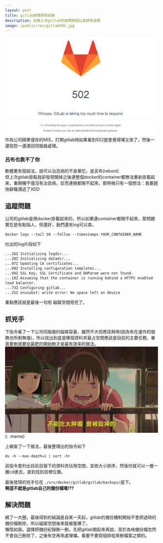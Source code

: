 ```yaml
---
layout: post
title: gitlab故障排除紀錄
description: 紀錄上次gitlab的故障原因以及排除過程
image: /public/res/gitlab502.jpg
---
```


![](/public/res/gitlab502.jpg)
作為公司碩果僅存的MIS，打開gitlab時如果看到502就會覺得噢又來了，然後一邊抱怨一邊連回伺服器處理。

<!-- more -->

### 呂布也救不了你
軟體業有個說法，說可以治百病的不是華佗，是呂布(reboot)  
但上次gitlab掛點我卻發現關掉之後連整個docker的container都無法重新掛載起來，重開機不僅沒有治百病，反而連開都開不起來，那時候只有一個想法：我要趕快辭職潛逃了XDD

## 追蹤問題
公司的gitlab是用docker掛載起來的，所以如果連container都開不起來，那問題實在是有點惱人，但還好，我們還有log可以查。

    docker logs --tail 50 --follow --timestamps YOUR_CONTAINER_NAME

吐出的log片段如下

    ...26Z Initializing logdir...
    ...28Z Initializing datadir...
    ...97Z Updating CA certificates...
    ...09Z Installing configuration templates...
    ...99Z SSL Key, SSL Certificate and DHParam were not found.
    ...18Z Assuming that the container is running behind a HTTPS enabled load balancer.
    ...73Z Configuring gitlab...
    ...25Z envsubst: write error: No space left on device

重點應該就是最後一句啦 磁碟空間用完了。

## 抓兇手
下指令看了一下公司伺服器的磁碟容量，雖然不大但應該夠用(因為有在運作的服務也所剩無幾)，所以找出到底是哪個資料夾最占空間應該是目前的主要任務，畢竟要刪就要從最肥的開始刪才是最有效率的做法。
![](/public/res/kill-fat.jpg){: .meme}

上網查了一下做法，最後整理出的指令如下

    du -h --max-depth=1 | sort -hr

該指令會列出目前目錄下的資料夾佔用空間，並依大小排序，然後你就可以一層一層cd進去，直到找到目標位置。

最後發現的兇手位在 `./srv/docker/gitlab/gitlab/backups/`底下。  
**啊這不就是gitlab自己的備份檔嗎!??**

## 解決問題
繞了一大圈，最後得到的結論是自某一天起，gitlab的備份機制開始不會把過時的備份檔刪除，所以磁碟空間後來就被塞爆了。  
懶惰如我，選擇把備份紀錄刪一刪，先把gitlab開起來再說，至於為啥備份檔忽然不會自己刪除了，之後有空再來處理囉。看要不要寫個排程來刪檔案之類的。